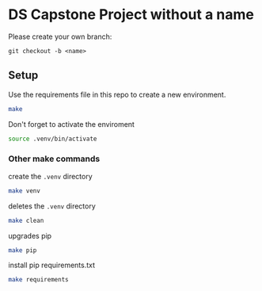 # DS Capstone Project without a name

Please create your own branch:
```
git checkout -b <name>
````

## Setup

Use the requirements file in this repo to create a new environment.

```BASH
make
```

Don't forget to activate the enviroment
```BASH
source .venv/bin/activate
```

### Other make commands

create the `.venv` directory
```BASH
make venv
```

deletes the `.venv` directory
```BASH
make clean 
```

upgrades pip
```BASH
make pip 
```

install pip requirements.txt
```BASH
make requirements 
```